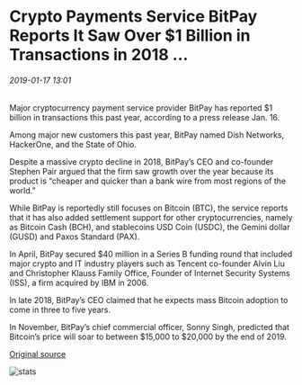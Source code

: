 # Crypto Payments Service BitPay Reports It Saw Over $1 Billion in Transactions in 2018 ...

###### 2019-01-17 13:01

Major cryptocurrency payment service provider BitPay has reported $1 billion in transactions this past year, according to a press release Jan. 16.

Among major new customers this past year, BitPay named Dish Networks, HackerOne, and the State of Ohio.

Despite a massive crypto decline in 2018, BitPay’s CEO and co-founder Stephen Pair argued that the firm saw growth over the year because its product is “cheaper and quicker than a bank wire from most regions of the world.”

While BitPay is reportedly still focuses on Bitcoin (BTC), the service reports that it has also added settlement support for other cryptocurrencies, namely as Bitcoin Cash (BCH), and stablecoins USD Coin (USDC), the Gemini dollar (GUSD) and Paxos Standard (PAX).

In April, BitPay secured $40 million in a Series B funding round that included major crypto and IT industry players such as Tencent co-founder Alvin Liu and Christopher Klauss Family Office, Founder of Internet Security Systems (ISS), a firm acquired by IBM in 2006.

In late 2018, BitPay’s CEO claimed that he expects mass Bitcoin adoption to come in three to five years.

In November, BitPay’s chief commercial officer, Sonny Singh, predicted that Bitcoin’s price will soar to between $15,000 to $20,000 by the end of 2019.

[Original source](https://cointelegraph.com/news/crypto-payments-service-bitpay-reports-it-saw-over-1-billion-in-transactions-in-2018)

![stats](https://c.statcounter.com/11760860/0/a89fa40b/1/ "stats")